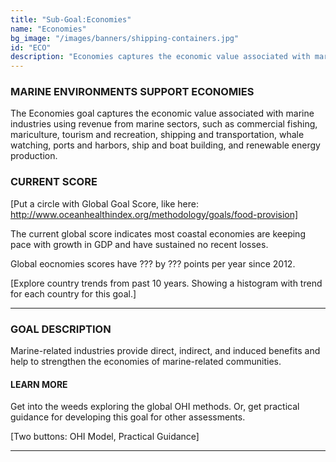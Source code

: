 ```yaml
---
title: "Sub-Goal:Economies"
name: "Economies"
bg_image: "/images/banners/shipping-containers.jpg"
id: "ECO"
description: "Economies captures the economic value associated with marine industries using revenue from marine sectors. It is composed of a single component, revenue."
---
```


### MARINE ENVIRONMENTS SUPPORT ECONOMIES
The Economies goal captures the economic value associated with marine industries using revenue from marine sectors, such as commercial fishing, mariculture, tourism and recreation, shipping and transportation, whale watching, ports and harbors, ship and boat building, and renewable energy production.

### CURRENT SCORE

[Put a circle with Global Goal Score, like here: http://www.oceanhealthindex.org/methodology/goals/food-provision]

The current global score indicates most coastal economies are keeping pace with growth in GDP and have sustained no recent losses. 

Global eocnomies scores have ??? by ??? points per year since 2012.

[Explore country trends from past 10 years. Showing a histogram with trend for each country for this goal.]


----

### GOAL DESCRIPTION
Marine-related industries provide direct, indirect, and induced benefits and help to strengthen the economies of marine-related communities.  


#### LEARN MORE
Get into the weeds exploring the global OHI methods.  Or, get practical guidance for developing this goal for other assessments.

[Two buttons: OHI Model, Practical Guidance]

----
